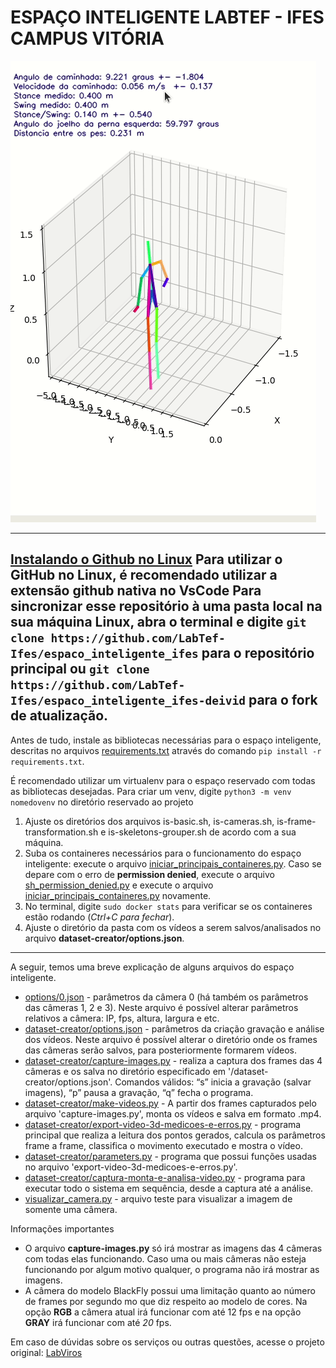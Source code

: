 # ESPAÇO INTELIGENTE LABTEF - IFES CAMPUS VITÓRIA

![Reconstrução tridimensional](https://github.com/wyctorfogos/ESPACOINTELIGENTE-IFES/blob/main/caminhada.gif)

---
[Instalando o Github no Linux](https://github.com/cli/cli/blob/trunk/docs/install_linux.md)
**Para utilizar o GitHub no Linux, é recomendado utilizar a extensão github nativa no VsCode**
Para sincronizar esse repositório à uma pasta local na sua máquina Linux, abra o terminal e digite `git clone https://github.com/LabTef-Ifes/espaco_inteligente_ifes` para o repositório principal ou `git clone https://github.com/LabTef-Ifes/espaco_inteligente_ifes-deivid` para o fork de atualização.
---
Antes de tudo, instale as bibliotecas necessárias para o espaço inteligente, descritas no arquivos [requirements.txt](requirements.txt) através do comando `pip install -r requirements.txt`.

É recomendado utilizar um virtualenv para o espaço reservado com todas as bibliotecas desejadas.
Para criar um venv, digite `python3 -m venv nomedovenv` no diretório reservado ao projeto

1. Ajuste os diretórios dos arquivos is-basic.sh, is-cameras.sh, is-frame-transformation.sh e is-skeletons-grouper.sh de acordo com a sua máquina.
2. Suba os containeres necessários para o funcionamento do espaço inteligente: execute o arquivo [iniciar_principais_containeres.py](iniciar_principais_containeres.py). Caso se depare com o erro de **permission denied**, execute o arquivo [sh_permission_denied.py](sh_permission_denied.py) e execute o arquivo [iniciar_principais_containeres.py](iniciar_principais_containeres.py) novamente.
3. No terminal, digite `sudo docker stats` para verificar se os containeres estão rodando (*Ctrl+C para fechar*). 
4. Ajuste o diretório da pasta com os vídeos a serem salvos/analisados no arquivo **dataset-creator/options.json**.

---
A seguir, temos uma breve explicação de alguns arquivos do espaço inteligente.

- [options/0.json](options/0.json) - parâmetros da câmera 0 (há também os parâmetros das câmeras 1, 2 e 3). Neste arquivo é possível alterar parâmetros relativos a câmera: IP, fps, altura, largura e etc.
- [dataset-creator/options.json](dataset-creator/options.json) - parâmetros da criação gravação e análise dos vídeos. Neste arquivo é possível alterar o diretório onde os frames das câmeras serão salvos, para posteriormente formarem vídeos. 
- [dataset-creator/capture-images.py](dataset-creator/capture-images.py) - realiza a captura dos frames das 4 câmeras e os salva no diretório especificado em '/dataset-creator/options.json'. Comandos válidos: “s” inicia a gravação (salvar imagens), “p” pausa a gravação, “q” fecha o programa.
- [dataset-creator/make-videos.py](/dataset-creator/make-videos.py) - A partir dos frames capturados pelo arquivo 'capture-images.py', monta os vídeos e salva em formato .mp4.
- [dataset-creator/export-video-3d-medicoes-e-erros.py](dataset-creator/export-video-3d-medicoes-e-erros.py) - programa principal que realiza a leitura dos pontos gerados, calcula os parâmetros frame a frame, classifica o movimento executado e mostra o vídeo.
- [dataset-creator/parameters.py](dataset-creator/parameters.py) - programa que possui funções usadas no arquivo 'export-video-3d-medicoes-e-erros.py'.
- [dataset-creator/captura-monta-e-analisa-video.py](dataset-creator/captura-monta-e-analisa-video.py) - programa para executar todo o sistema em sequência, desde a captura até a análise.
- [visualizar_camera.py](visualizar_camera.py) - arquivo teste para visualizar a imagem de somente uma câmera.

Informações importantes

- O arquivo **capture-images.py** só irá mostrar as imagens das 4 câmeras com todas elas funcionando. Caso uma ou mais câmeras não esteja funcionando por algum motivo qualquer, o programa não irá mostrar as imagens.
- A câmera do modelo BlackFly possui uma limitação quanto ao número de frames por segundo mo que diz respeito ao modelo de cores. Na opção **RGB** a câmera atual irá funcionar com até 12 fps e na opção **GRAY** irá funcionar com até _20_ fps.  

Em caso de dúvidas sobre os serviços ou outras questões, acesse o projeto original: [LabViros](https://github.com/labviros)

